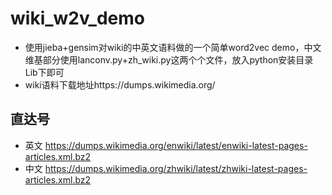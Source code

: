 # wiki_w2v_demo
* 使用jieba+gensim对wiki的中英文语料做的一个简单word2vec demo，中文维基部分使用lanconv.py+zh_wiki.py这两个个文件，放入python安装目录Lib下即可
* wiki语料下载地址https://dumps.wikimedia.org/
## 直达号
* 英文 https://dumps.wikimedia.org/enwiki/latest/enwiki-latest-pages-articles.xml.bz2
* 中文 https://dumps.wikimedia.org/zhwiki/latest/zhwiki-latest-pages-articles.xml.bz2
